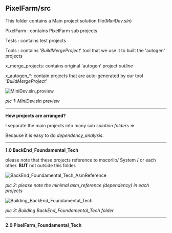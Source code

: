 PixelFarm/src
---

This folder contains a Main project solution file(_MiniDev.sln_)


PixelFarm : contains PixelFarm sub projects

Tests : contains test projects

Tools : contains '_BuildMergeProject_' tool that we use it to built the 'autogen' projects

x_merge_projects: contains original 'autogen' project _outline_

x_autogen_*: contain projects that are auto-generated by our tool '_BuildMergeProject_'


![MiniDev.sln_proview](https://user-images.githubusercontent.com/7447159/45457136-ce6a3d80-b717-11e8-943d-37b949691b69.gif)
 
_pic 1: MiniDev.sln preview_


---

**How projects are arranged?**
 

I separate the main projects into many sub _solution folders_ =>

Because it is easy to do _dependency_analysis_.

---

**1.0 BackEnd_Foundamental_Tech**


please note that these projects reference to mscorlib/ System / or each other.
**BUT** not outside this folder. 



![BackEnd_Foundamental_Tech_AsmReference](https://user-images.githubusercontent.com/7447159/45457138-d0340100-b717-11e8-90ed-22c4d190481c.gif)

_pic 2: please note the minimal asm_reference (dependency) in each projects_


![Building_BackEnd_Foundamental_Tech](https://user-images.githubusercontent.com/7447159/45457201-14bf9c80-b718-11e8-929f-c7751f06b488.gif)
 

_pic 3: Building BackEnd_Foundamental_Tech folder_



---

**2.0 PixelFarm_Foundamental_Tech**






